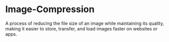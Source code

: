 # Image-Compression
A process of reducing the file size of an image while maintaining its quality, making it easier to store, transfer, and load images faster on websites or apps.
